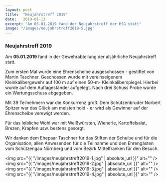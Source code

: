 ```yaml
---
layout: post
title:  "Neujahrstreff 2019"
date:   2019-01-13
excerpt: "Am 05.01.2019 fand der Neujahrstreff der HSG statt"
image: "/images/neujahrstreff2019-5.jpg"
---
```


### Neujahrstreff 2019

Am **05.01.2019** fand in der Gewehrabteilung der alljährliche Neujahrstreff statt.

Zum ersten Mal wurde eine Ehrenscheibe ausgeschossen  - gestiftet von Martin Taschner. Geschossen wurde mit vereinseigenem Kleinkalibergewehr auf 100 m auf einen 50-m- Kleinkaliberspiegel. Hierbei wurde auf dem Auflageständer aufgelegt. 
Nach drei Schuss Probe wurde ein Wertungsschuss abgegeben.

Mit 39 Teilnehmern war die Konkurrenz groß. Dem Schützenbruder Norbert Spitzer war das Glück am meisten hold - er wird als Gewinner auf der Ehrenscheibe verewigt werden.

Für das leibliche Wohl war mit Weißwürsten, Wienerle, Kartoffelsalat, Brezen, Krapfen usw. bestens gesorgt.

Wir danken dem Ehepaar Taschner für das Stiften der Scheibe und für die  Organisation, allen Anwesenden für die Teilnahme und den Ehrengästen vom Schützengau Nürnberg und vom Bezirk Mittelfranken für den Besuch. 

<span class="image fit"><img src="{{ "/images/neujahrstreff2019-1.jpg" | absolute_url }}" alt="" /></span>
<span class="image fit"><img src="{{ "/images/neujahrstreff2019-2.jpg" | absolute_url }}" alt="" /></span>
<span class="image fit"><img src="{{ "/images/neujahrstreff2019-3.jpg" | absolute_url }}" alt="" /></span>
<span class="image fit"><img src="{{ "/images/neujahrstreff2019-4.jpg" | absolute_url }}" alt="" /></span>
